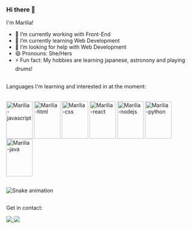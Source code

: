 ### Hi there 👋

I'm Marilia!

- 🔭 I’m currently working with Front-End
- 🌱 I’m currently learning Web Development
- 🤔 I’m looking for help with Web Development
- 😄 Pronouns: She/Hers
- ⚡ Fun fact: My hobbies are learning japanese, astronony and playing drums!

##

Languages I'm learning and interested in at the moment:

<div style="display: inline_block"><br>
    <img align="center" alt="Marilia-javascript" height="100" width="70" src="https://cdn.jsdelivr.net/gh/devicons/devicon/icons/javascript/javascript-original.svg" />
  <img align="center" alt="Marilia-html" height="100" width="70" src="https://cdn.jsdelivr.net/gh/devicons/devicon/icons/html5/html5-original.svg" />
  <img align="center" alt="Marilia-css" height="100" width="70" src="https://cdn.jsdelivr.net/gh/devicons/devicon/icons/css3/css3-original.svg" />
  <img align="center" alt="Marilia-react" height="100" width="70" src="https://cdn.jsdelivr.net/gh/devicons/devicon/icons/react/react-original.svg" />
  <img align="center" alt="Marilia-nodejs" height="100" width="70" src="https://cdn.jsdelivr.net/gh/devicons/devicon/icons/nodejs/nodejs-original.svg" />
  <img align="center" alt="Marilia-python" height="100" width="70" src="https://cdn.jsdelivr.net/gh/devicons/devicon/icons/python/python-original.svg" />
  <img align="center" alt="Marilia-java" height="100" width="70" src="https://cdn.jsdelivr.net/gh/devicons/devicon/icons/java/java-original.svg" />

</div>

##

![Snake animation](https://github.com/marilia-cuenca/marilia-cuenca/blob/main/.github-contribution-grid-snake.svg)


##
 
Get in contact:

<div>
  <a href="https://www.linkedin.com/in/mariliacuenca/" target="blank"><img src="https://img.shields.io/badge/LinkedIn-0077B5?style=for-the-badge&logo=linkedin&logoColor=white"</a>
  <a href="mailto:mpccuenca@gmail.com"><img src="https://img.shields.io/badge/Gmail-D14836?style=for-the-badge&logo=gmail&logoColor=white" target="blank"></a>
  
</div>
    
##
